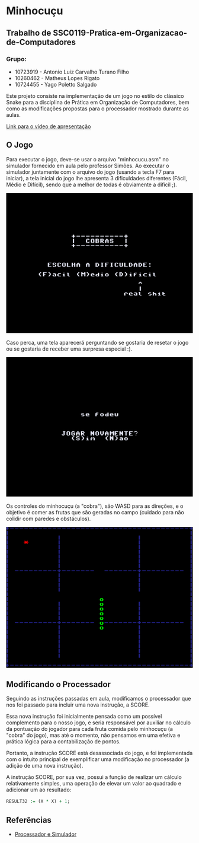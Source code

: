# Minhocuçu

## Trabalho de SSC0119-Pratica-em-Organizacao-de-Computadores

### Grupo:
- 10723919 - Antonio Luiz Carvalho Turano Filho
- 10260462 - Matheus Lopes Rigato
- 10724455 - Yago Poletto Salgado

Este projeto consiste na implementação de um jogo no estilo do clássico Snake
para a disciplina de Prática em Organização de Computadores, bem como as
modificações propostas para o processador mostrado durante as aulas.

[Link para o vídeo de apresentação](https://drive.google.com/file/d/12Llb3gTo7ytasCVjgY_Owc_pMSGfOc-t/view?usp=drivesdk)

## O Jogo

Para executar o jogo, deve-se usar o arquivo "minhocucu.asm" no simulador 
fornecido em aula pelo professor Simões. Ao executar o simulador juntamente 
com o arquivo do jogo (usando a tecla F7 para iniciar), a tela inicial do jogo 
lhe apresenta 3 dificuldades diferentes (Fácil, Médio e Difícil), sendo que a 
melhor de todas é obviamente a difícil ;).

![](img/MainScreen.png)

Caso perca, uma tela aparecerá 
perguntando se gostaria de resetar o jogo ou se gostaria de receber uma 
surpresa especial :).

![](img/GameOverScreen.png)

Os controles do minhocuçu (a "cobra"), são WASD para as direções, e o objetivo 
é comer as frutas que são geradas no campo (cuidado para não colidir com 
paredes e obstáculos).

![](img/Game.png)

## Modificando o Processador

Seguindo as instruções passadas em aula, modificamos o processador que nos foi
passado para incluir uma nova instrução, a SCORE.

Essa nova instrução foi inicialmente pensada como um possível complemento para
o nosso jogo, e seria responsável por auxiliar no cálculo da pontuação do
jogador para cada fruta comida pelo minhocuçu (a "cobra" do jogo), mas até o
momento, não pensamos em uma efetiva e prática lógica para a contabilização de
pontos.

Portanto, a instrução SCORE está desassociada do jogo, e foi implementada com o
intuito principal de exemplificar uma modificação no processador (a adição de
uma nova instrução).

A instrução SCORE, por sua vez, possui a função de realizar um cálculo
relativamente simples, uma operação de elevar um valor ao quadrado e adicionar
um ao resultado:

```vhd
RESULT32 := (X * X) + 1;
```
## Referências
- [Processador e Simulador](https://github.com/simoesusp/Processador-ICMC)
